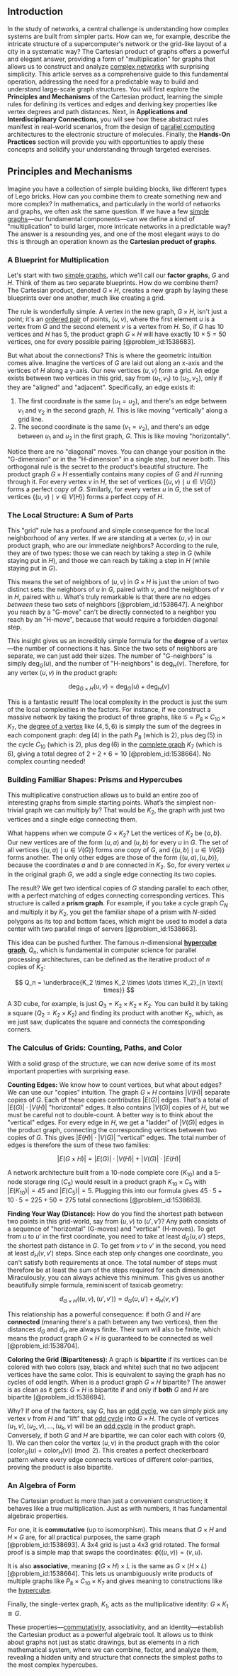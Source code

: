 ## Introduction
In the study of networks, a central challenge is understanding how complex systems are built from simpler parts. How can we, for example, describe the intricate structure of a supercomputer's network or the grid-like layout of a city in a systematic way? The Cartesian product of graphs offers a powerful and elegant answer, providing a form of "multiplication" for graphs that allows us to construct and analyze [complex networks](@article_id:261201) with surprising simplicity. This article serves as a comprehensive guide to this fundamental operation, addressing the need for a predictable way to build and understand large-scale graph structures. You will first explore the **Principles and Mechanisms** of the Cartesian product, learning the simple rules for defining its vertices and edges and deriving key properties like vertex degrees and path distances. Next, in **Applications and Interdisciplinary Connections**, you will see how these abstract rules manifest in real-world scenarios, from the design of [parallel computing](@article_id:138747) architectures to the electronic structure of molecules. Finally, the **Hands-On Practices** section will provide you with opportunities to apply these concepts and solidify your understanding through targeted exercises.

## Principles and Mechanisms

Imagine you have a collection of simple building blocks, like different types of Lego bricks. How can you combine them to create something new and more complex? In mathematics, and particularly in the world of networks and graphs, we often ask the same question. If we have a few [simple graphs](@article_id:274388)—our fundamental components—can we define a kind of "multiplication" to build larger, more intricate networks in a predictable way? The answer is a resounding yes, and one of the most elegant ways to do this is through an operation known as the **Cartesian product of graphs**.

### A Blueprint for Multiplication

Let's start with two [simple graphs](@article_id:274388), which we'll call our **factor graphs**, $G$ and $H$. Think of them as two separate blueprints. How do we combine them? The Cartesian product, denoted $G \times H$, creates a new graph by laying these blueprints over one another, much like creating a grid.

The rule is wonderfully simple. A vertex in the new graph, $G \times H$, isn't just a point; it's an [ordered pair](@article_id:147855) of points, $(u, v)$, where the first element $u$ is a vertex from $G$ and the second element $v$ is a vertex from $H$. So, if $G$ has 10 vertices and $H$ has 5, the product graph $G \times H$ will have exactly $10 \times 5 = 50$ vertices, one for every possible pairing [@problem_id:1538683].

But what about the connections? This is where the geometric intuition comes alive. Imagine the vertices of $G$ are laid out along an x-axis and the vertices of $H$ along a y-axis. Our new vertices $(u, v)$ form a grid. An edge exists between two vertices in this grid, say from $(u_1, v_1)$ to $(u_2, v_2)$, only if they are "aligned" and "adjacent". Specifically, an edge exists if:

1.  The first coordinate is the same ($u_1 = u_2$), and there's an edge between $v_1$ and $v_2$ in the second graph, $H$. This is like moving "vertically" along a grid line.
2.  The second coordinate is the same ($v_1 = v_2$), and there's an edge between $u_1$ and $u_2$ in the first graph, $G$. This is like moving "horizontally".

Notice there are no "diagonal" moves. You can change your position in the "G-dimension" or in the "H-dimension" in a single step, but never both. This orthogonal rule is the secret to the product's beautiful structure. The product graph $G \times H$ essentially contains many copies of $G$ and $H$ running through it. For every vertex $v$ in $H$, the set of vertices $\{(u, v) \mid u \in V(G)\}$ forms a perfect copy of $G$. Similarly, for every vertex $u$ in $G$, the set of vertices $\{(u, v) \mid v \in V(H)\}$ forms a perfect copy of $H$.

### The Local Structure: A Sum of Parts

This "grid" rule has a profound and simple consequence for the local neighborhood of any vertex. If we are standing at a vertex $(u, v)$ in our product graph, who are our immediate neighbors? According to the rule, they are of two types: those we can reach by taking a step in $G$ (while staying put in $H$), and those we can reach by taking a step in $H$ (while staying put in $G$).

This means the set of neighbors of $(u,v)$ in $G \times H$ is just the union of two distinct sets: the neighbors of $u$ in $G$, paired with $v$, and the neighbors of $v$ in $H$, paired with $u$. What's truly remarkable is that there are no edges *between* these two sets of neighbors [@problem_id:1538647]. A neighbor you reach by a "G-move" can't be directly connected to a neighbor you reach by an "H-move", because that would require a forbidden diagonal step.

This insight gives us an incredibly simple formula for the **degree** of a vertex—the number of connections it has. Since the two sets of neighbors are separate, we can just add their sizes. The number of "G-neighbors" is simply $\deg_G(u)$, and the number of "H-neighbors" is $\deg_H(v)$. Therefore, for any vertex $(u,v)$ in the product graph:

$$ \deg_{G \times H}(u,v) = \deg_G(u) + \deg_H(v) $$

This is a fantastic result! The local complexity in the product is just the sum of the local complexities in the factors. For instance, if we construct a massive network by taking the product of three graphs, like $\mathcal{G} = P_8 \times C_{10} \times K_7$, the [degree of a vertex](@article_id:260621) like $(4, 5, 6)$ is simply the sum of the degrees in each component graph: $\deg(4)$ in the path $P_8$ (which is 2), plus $\deg(5)$ in the cycle $C_{10}$ (which is 2), plus $\deg(6)$ in the [complete graph](@article_id:260482) $K_7$ (which is 6), giving a total degree of $2+2+6 = 10$ [@problem_id:1538664]. No complex counting needed!

### Building Familiar Shapes: Prisms and Hypercubes

This multiplicative construction allows us to build an entire zoo of interesting graphs from simple starting points. What’s the simplest non-trivial graph we can multiply by? That would be $K_2$, the graph with just two vertices and a single edge connecting them.

What happens when we compute $G \times K_2$? Let the vertices of $K_2$ be $\{a, b\}$. Our new vertices are of the form $(u, a)$ and $(u, b)$ for every $u$ in $G$. The set of all vertices $\{(u, a) \mid u \in V(G)\}$ forms one copy of $G$, and $\{(u, b) \mid u \in V(G)\}$ forms another. The only other edges are those of the form $\{(u,a), (u,b)\}$, because the coordinates $a$ and $b$ are connected in $K_2$. So, for every vertex $u$ in the original graph $G$, we add a single edge connecting its two copies.

The result? We get two identical copies of $G$ standing parallel to each other, with a perfect matching of edges connecting corresponding vertices. This structure is called a **prism graph**. For example, if you take a cycle graph $C_N$ and multiply it by $K_2$, you get the familiar shape of a prism with $N$-sided polygons as its top and bottom faces, which might be used to model a data center with two parallel rings of servers [@problem_id:1538663].

This idea can be pushed further. The famous $n$-dimensional **[hypercube graph](@article_id:268216)**, $Q_n$, which is fundamental in computer science for parallel processing architectures, can be defined as the iterative product of $n$ copies of $K_2$:

$$ Q_n = \underbrace{K_2 \times K_2 \times \dots \times K_2}_{n \text{ times}} $$

A 3D cube, for example, is just $Q_3 = K_2 \times K_2 \times K_2$. You can build it by taking a square ($Q_2 = K_2 \times K_2$) and finding its product with another $K_2$, which, as we just saw, duplicates the square and connects the corresponding corners.

### The Calculus of Grids: Counting, Paths, and Color

With a solid grasp of the structure, we can now derive some of its most important properties with surprising ease.

**Counting Edges:** We know how to count vertices, but what about edges? We can use our "copies" intuition. The graph $G \times H$ contains $|V(H)|$ separate copies of $G$. Each of these copies contributes $|E(G)|$ edges. That's a total of $|E(G)| \cdot |V(H)|$ "horizontal" edges. It also contains $|V(G)|$ copies of $H$, but we must be careful not to double-count. A better way is to think about the "vertical" edges. For every edge in $H$, we get a "ladder" of $|V(G)|$ edges in the product graph, connecting the corresponding vertices between two copies of $G$. This gives $|E(H)| \cdot |V(G)|$ "vertical" edges. The total number of edges is therefore the sum of these two families:

$$ |E(G \times H)| = |E(G)| \cdot |V(H)| + |V(G)| \cdot |E(H)| $$

A network architecture built from a 10-node complete core ($K_{10}$) and a 5-node storage ring ($C_5$) would result in a product graph $K_{10} \times C_5$ with $|E(K_{10})|=45$ and $|E(C_5)|=5$. Plugging this into our formula gives $45 \cdot 5 + 10 \cdot 5 = 225 + 50 = 275$ total connections [@problem_id:1538683].

**Finding Your Way (Distance):** How do you find the shortest path between two points in this grid-world, say from $(u,v)$ to $(u',v')$? Any path consists of a sequence of "horizontal" (G-moves) and "vertical" (H-moves). To get from $u$ to $u'$ in the first coordinate, you need to take at least $d_G(u,u')$ steps, the shortest path distance in $G$. To get from $v$ to $v'$ in the second, you need at least $d_H(v,v')$ steps. Since each step only changes one coordinate, you can't satisfy both requirements at once. The total number of steps must therefore be at least the sum of the steps required for each dimension. Miraculously, you can always achieve this minimum. This gives us another beautifully simple formula, reminiscent of taxicab geometry:

$$ d_{G \times H}((u, v), (u', v')) = d_G(u, u') + d_H(v, v') $$

This relationship has a powerful consequence: if both $G$ and $H$ are **connected** (meaning there's a path between any two vertices), then the distances $d_G$ and $d_H$ are always finite. Their sum will also be finite, which means the product graph $G \times H$ is guaranteed to be connected as well [@problem_id:1538704].

**Coloring the Grid (Bipartiteness):** A graph is **bipartite** if its vertices can be colored with two colors (say, black and white) such that no two adjacent vertices have the same color. This is equivalent to saying the graph has no cycles of odd length. When is a product graph $G \times H$ bipartite? The answer is as clean as it gets: $G \times H$ is bipartite if and only if **both** $G$ and $H$ are bipartite [@problem_id:1538694].

Why? If one of the factors, say $G$, has an [odd cycle](@article_id:271813), we can simply pick any vertex $v$ from $H$ and "lift" that [odd cycle](@article_id:271813) into $G \times H$. The cycle of vertices $(u_1, v), (u_2, v), \dots, (u_k, v)$ will be an [odd cycle](@article_id:271813) in the product graph. Conversely, if both $G$ and $H$ are bipartite, we can color each with colors $\{0, 1\}$. We can then color the vertex $(u, v)$ in the product graph with the color $(\text{color}_G(u) + \text{color}_H(v)) \pmod 2$. This creates a perfect checkerboard pattern where every edge connects vertices of different color-parities, proving the product is also bipartite.

### An Algebra of Form

The Cartesian product is more than just a convenient construction; it behaves like a true multiplication. Just as with numbers, it has fundamental algebraic properties.

For one, it is **commutative** (up to isomorphism). This means that $G \times H$ and $H \times G$ are, for all practical purposes, the same graph [@problem_id:1538693]. A 3x4 grid is just a 4x3 grid rotated. The formal proof is a simple map that swaps the coordinates: $\phi((u,v)) = (v,u)$.

It is also **associative**, meaning $(G \times H) \times L$ is the same as $G \times (H \times L)$ [@problem_id:1538664]. This lets us unambiguously write products of multiple graphs like $P_8 \times C_{10} \times K_7$ and gives meaning to constructions like the [hypercube](@article_id:273419).

Finally, the single-vertex graph, $K_1$, acts as the multiplicative identity: $G \times K_1 \cong G$.

These properties—[commutativity](@article_id:139746), associativity, and an identity—establish the Cartesian product as a powerful algebraic tool. It allows us to think about graphs not just as static drawings, but as elements in a rich mathematical system, where we can combine, factor, and analyze them, revealing a hidden unity and structure that connects the simplest paths to the most complex hypercubes.